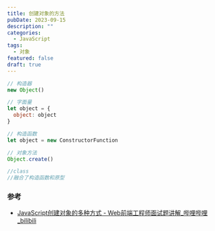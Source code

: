 ```yaml
---
title: 创建对象的方法
pubDate: 2023-09-15
description: ""
categories:
  - JavaScript
tags:
  - 对象
featured: false
draft: true
---
```


```js
// 构造器
new Object()

// 字面量
let object = {
  object: object
}

// 构造函数
let object = new ConstructorFunction

// 对象方法
Object.create()

//class
//融合了构造函数和原型
```

### 参考

- [JavaScript创建对象的多种方式 - Web前端工程师面试题讲解\_哔哩哔哩\_bilibili](https://www.bilibili.com/video/BV1g84y1c7cD/?share_source=copy_web&vd_source=f5d15384f6f30e1d80d40948354bf681)
